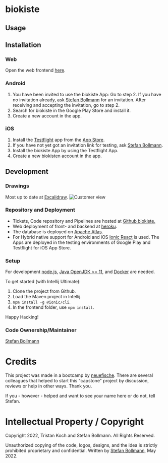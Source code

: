 # biokiste

## Usage

## Installation

### Web
Open the web frontend [here](https://biokiste.herokuapp.com/).

### Android
1. You have been invited to use the biokiste App: Go to step 2. If you have no invitation already, ask [Stefan Bollmann](stefan.bollmann@rwth-aachen.de) for an invitation. After receiving and accepting the invitation, go to step 2.
2. Search for biokiste in the Google Play Store and install it. 
3. Create a new account in the app.

### iOS
1. Install the [Testflight](https://developer.apple.com/testflight/) app from the [App Store](https://apps.apple.com/us/app/testflight/id899247664).
2. If you have not yet got an invitation link for testing, ask [Stefan Bollmann](stefan.bollmann@rwth-aachen.de).
3. Install the biokiste App by using the Testflight App.
4. Create a new biokisten account in the app.

## Development

### Drawings
Most up to date at [Excalidraw](https://excalidraw.com/#json=s9IsmlYfdRogrS1eNLObL,3vjggi8Ya3kXuSB4HHUE4Q).
![Customer view](resources/biokiste_220501.jpg)


### Repository and Deployment
- Tickets, Code repository and Pipelines are hosted at [Github biokiste.](https://github.com/Boltzmann/biokiste)
- Web deployment of front- and backend at [heroku](https://dashboard.heroku.com/apps/biokiste/deploy/heroku-git).
- The database is deployed on [Apache Atlas](https://cloud.mongodb.com).
- For Hybrid native support for Android and iOS [Ionic React](https://ionicframework.com/docs/react) is used. The Apps are deployed in the testing environments of Google Play and Testflight for iOS App Store.

### Setup
For development [node.js](https://nodejs.org/en/), [Java OpenJDK >= 11](https://openjdk.java.net/projects/jdk/11/), and [Docker](https://www.docker.com/) are needed.

To get started (with Intellij Ultimate):
1. Clone the project from Github.
2. Load the Maven project in Intellij.
3. ``npm install -g @ionic/cli``.
4. In the frontend folder, use ``npm install``.

Happy Hacking!

### Code Ownership/Maintainer
[Stefan Bollmann](stefan.bollmann@rwth-aachen.de)

# Credits
This project was made in a bootcamp by [neuefische](www.neuefische.de). There are several colleagues that helped to start this "capstone" project by discussion, reviews or help in other ways. Thank you.

If you - however - helped and want to see your name here or do not, tell Stefan.

# Intellectual Property / Copyright
Copyright 2022, Tristan Koch and Stefan Bollmann. All Rights Reserved. 

Unauthorized copying of the code, logos, designs, and the idea is strictly prohibited proprietary and confidential. Written by [Stefan Bollmann](stefan.bollmann@rwth-aachen.de), May 2022.
